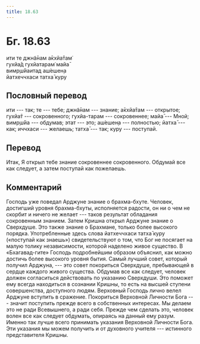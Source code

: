 ```yaml
---
title: 18.63
---
```


# Бг. 18.63
ити те джн̃а̄нам а̄кхйа̄там̇<br/>
гухйа̄д гухйатарам̇ майа̄<br/>
вимр̣ш́йаитад аш́ешен̣а<br/>
йатхеччхаси татха̄ куру
## Пословный перевод

ити --- так; те --- тебе; джн̃а̄нам --- знание; а̄кхйа̄там --- открытое;
гухйа̄т --- сокровенного; гухйа-тарам --- сокровеннее; майа̄ --- Мной;
вимр̣ш́йа --- обдумав; этат --- это; аш́ешен̣а --- полностью; йатха̄ --- как;
иччхаси --- желаешь; татха̄ --- так; куру --- поступай.

## Перевод

Итак, Я открыл тебе знание сокровеннее сокровенного. Обдумай все как
следует, а затем поступай как пожелаешь.

## Комментарий

Господь уже поведал Арджуне знание о брахма-бхуте. Человек, достигший
уровня брахма-бхуты, исполняется радости, он ни о чем не скорбит и
ничего не желает --- таков результат обладания сокровенным знанием.
Затем Кришна открыл Арджуне знание о Сверхдуше. Это также знание о
Брахмане, только более высокого порядка. Употребленные здесь слова
йатхеччхаси татха̄ куру («поступай как знаешь») свидетельствуют о том,
что Бог не посягает на малую толику независимости, которой наделено
живое существо. В «Бхагавад-гите» Господь подробнейшим образом объяснил,
как можно достичь более высокого уровня бытия. Самый лучший совет,
который получил Арджуна, --- это совет покориться Сверхдуше, пребывающей
в сердце каждого живого существа. Обдумав все как следует, человек
должен согласиться действовать по указанию Сверхдуши. Это поможет ему
всегда находиться в сознании Кришны, то есть на высшей ступени
совершенства, доступного людям. Верховный Господь лично велел Арджуне
вступить в сражение. Покориться Верховной Личности Бога --- значит
поступить прежде всего в собственных интересах. Мы делаем это не ради
Всевышнего, а ради себя. Прежде чем сделать это, человек волен все как
следует обдумать, опираясь на данный ему разум. Именно так лучше всего
принимать указания Верховной Личности Бога. Эти указания мы можем
получить и от духовного учителя --- истинного представителя Кришны.
